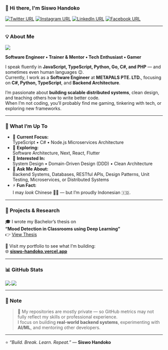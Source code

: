 ### 👋 Hi there, I'm **Siswo Handoko**

[![Twitter URL](https://img.shields.io/static/v1?color=6A5ACD&label=Twitter&logo=twitter&logoColor=white&style=for-the-badge&message=Follow)](https://twitter.com/Hand_Tuu)
[![Instagram URL](https://img.shields.io/static/v1?color=6A5ACD&label=Instagram&logo=Instagram&logoColor=white&style=for-the-badge&message=Follow)](https://www.instagram.com/mr.siswohandoko)
[![LinkedIn URL](https://img.shields.io/static/v1?color=6A5ACD&label=LinkedIn&logo=linkedin&logoColor=white&style=for-the-badge&message=Connect)](https://www.linkedin.com/in/siswo-handoko)
[![Facebook URL](https://img.shields.io/static/v1?color=6A5ACD&label=Facebook&logo=Facebook&logoColor=white&style=for-the-badge&message=Connect)](https://www.facebook.com/seishiroando)

---

### 💡 About Me

![](https://komarev.com/ghpvc/?username=SiswoHandoko)

**Software Engineer • Trainer & Mentor • Tech Enthusiast • Gamer**

I speak fluently in **JavaScript, TypeScript, Python, Go, C#, and PHP** — and sometimes even human languages 😉.  
Currently, I work as a **Software Engineer** at **METAPALS PTE. LTD.**, focusing on **C#, Python, TypeScript**, and **Backend Architecture**.

I’m passionate about **building scalable distributed systems**, clean design, and teaching others how to write better code.  
When I’m not coding, you’ll probably find me gaming, tinkering with tech, or exploring new frameworks.

---

### 🚀 What I’m Up To

- 🎯 **Current Focus:**  
  TypeScript • C# • Node.js Microservices Architecture  
- 🔭 **Exploring:**  
  Software Architecture, Next, React, Flutter  
- 🧠 **Interested In:**  
  System Design • Domain-Driven Design (DDD) • Clean Architecture  
- 💬 **Ask Me About:**  
  Backend Systems, Databases, RESTful APIs, Design Patterns, Unit Testing, Microservices, or Distributed Systems  
- ⚡ **Fun Fact:**  
  I may *look* Chinese 👲🏻 — but I’m proudly Indonesian 🇮🇩.

---

### 🧩 Projects & Research

🎓 I wrote my Bachelor’s thesis on  
**“Mood Detection in Classrooms using Deep Learning”**  
👉 [View Thesis](http://repository.upi.edu/26228/)

🧱 Visit my portfolio to see what I’m building:  
🌐 [**siswo-handoko.vercel.app**](https://siswo-handoko.vercel.app/)

---

### 📊 GitHub Stats

<a href="https://github.com/SiswoHandoko">
  <img align="center" src="https://github-readme-stats.vercel.app/api?username=SiswoHandoko&count_private=true&show_icons=true&theme=radical&hide_border=false" />
</a>
<a href="https://github.com/SiswoHandoko">
  <img align="center" src="https://github-readme-stats.vercel.app/api/top-langs/?username=SiswoHandoko&layout=compact&theme=radical&hide_border=false" />
</a>

---

### 📝 Note

> 🧠 My repositories are mostly private — so GitHub metrics may not fully reflect my skills or professional experience.  
> I focus on building **real-world backend systems**, experimenting with **AI/ML**, and mentoring other developers.

---

⭐️ _“Build. Break. Learn. Repeat.”_ — **Siswo Handoko**
